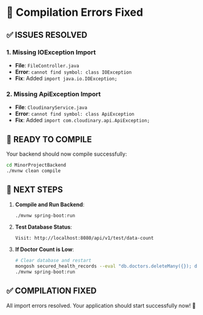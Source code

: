 # 🔧 Compilation Errors Fixed

## ✅ **ISSUES RESOLVED**

### 1. **Missing IOException Import**
- **File**: `FileController.java`
- **Error**: `cannot find symbol: class IOException`
- **Fix**: Added `import java.io.IOException;`

### 2. **Missing ApiException Import**
- **File**: `CloudinaryService.java`
- **Error**: `cannot find symbol: class ApiException`
- **Fix**: Added `import com.cloudinary.api.ApiException;`

## 🚀 **READY TO COMPILE**

Your backend should now compile successfully:

```bash
cd MinorProjectBackend
./mvnw clean compile
```

## 🎯 **NEXT STEPS**

1. **Compile and Run Backend**:
   ```bash
   ./mvnw spring-boot:run
   ```

2. **Test Database Status**:
   ```
   Visit: http://localhost:8080/api/v1/test/data-count
   ```

3. **If Doctor Count is Low**:
   ```bash
   # Clear database and restart
   mongosh secured_health_records --eval "db.doctors.deleteMany({}); db.hospitals.deleteMany({})"
   ./mvnw spring-boot:run
   ```

## ✅ **COMPILATION FIXED**

All import errors resolved. Your application should start successfully now! 🎉